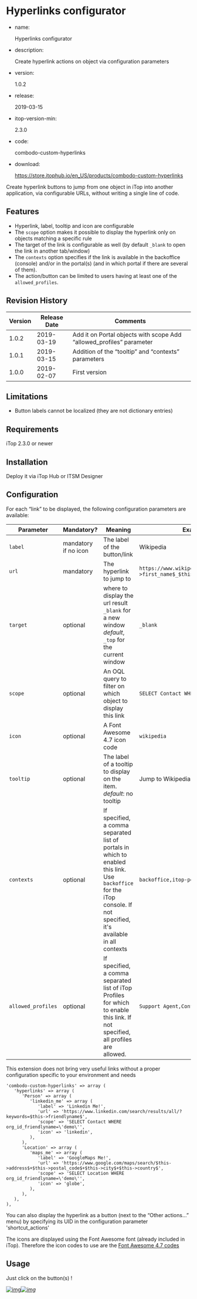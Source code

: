 # Hyperlinks configurator

- name:

  Hyperlinks configurator

- description:

  Create hyperlink actions on object via configuration parameters

- version:

  1.0.2

- release:

  2019-03-15

- itop-version-min:

  2.3.0

- code:

  combodo-custom-hyperlinks

- download:

  https://store.itophub.io/en_US/products/combodo-custom-hyperlinks

Create hyperlink buttons to jump from one object in iTop into another application, via configurable URLs, without writing a single line of code.

## Features

- Hyperlink, label, tooltip and icon are configurable
- The `scope` option makes it possible to display the hyperlink only on objects matching a specific rule
- The target of the link is configurable as well (by default `_blank` to open the link in another tab/window)
- The `contexts` option specifies if the link is available in the backoffice (console) and/or in the portal(s) (and in which portal if there are several of them).
- The action/button can be limited to users having at least one of the `allowed_profiles`.

## Revision History

| Version | Release Date | Comments                                                     |
| ------- | ------------ | ------------------------------------------------------------ |
| 1.0.2   | 2019-03-19   | Add it on Portal objects with scope Add “allowed_profiles” parameter |
| 1.0.1   | 2019-03-15   | Addition of the “tooltip” and “contexts” parameters          |
| 1.0.0   | 2019-02-07   | First version                                                |

## Limitations

- Button labels cannot be localized (they are not dictionary entries)

## Requirements

iTop 2.3.0 or newer

## Installation

Deploy it via iTop Hub or ITSM Designer

## Configuration

For each “link” to be displayed, the following configuration parameters are available:

| Parameter          | Mandatory?           | Meaning                                                      | Example                                                      |
| ------------------ | -------------------- | ------------------------------------------------------------ | ------------------------------------------------------------ |
| `label`            | mandatory if no icon | The label of the button/link                                 | Wikipedia                                                    |
| `url`              | mandatory            | The hyperlink to jump to                                     | `https://www.wikipedia.org/wiki/$this->first_name$_$this->name$` |
| `target`           | optional             | where to display the url result `_blank` for a new window *default*, `_top` for the current window | `_blank`                                                     |
| `scope`            | optional             | An OQL query to filter on which object to display this link  | `SELECT Contact WHERE org_id = 2`                            |
| `icon`             | optional             | A Font Awesome 4.7 icon code                                 | `wikipedia`                                                  |
| `tooltip`          | optional             | The label of a tooltip to display on the item. *default*: no tooltip | Jump to Wikipedia                                            |
| `contexts`         | optional             | If specified, a comma separated list of portals in which to enabled this link. Use `backoffice` for the iTop console. If not specified, it's available in all contexts | `backoffice,itop-portal`                                     |
| `allowed_profiles` | optional             | If specified, a comma separated list of iTop Profiles for which to enable this link. If not specified, all profiles are allowed. | `Support Agent,Configuration Manager`                        |

This extension does not bring very useful links without a proper configuration specific to your environment and needs

```
'combodo-custom-hyperlinks' => array (
   'hyperlinks' => array (
      'Person' => array (
         'linkedin_me' => array (
            'label' => 'Linkedin Me!',
            'url' => 'https://www.linkedin.com/search/results/all/?keywords=$this->friendlyname$',
            'scope' => 'SELECT Contact WHERE org_id_friendlyname=\'demo\'',
            'icon' => 'linkedin',
         ),
      ),
      'Location' => array (
         'maps_me' => array (
            'label' => 'GoogleMaps Me!',
            'url' => 'https://www.google.com/maps/search/$this->address$+$this->postal_code$+$this->city$+$this->country$',
            'scope' => 'SELECT Location WHERE org_id_friendlyname=\'demo\'',
            'icon' => 'globe',
         ),
      ),
   ),
),
```

You can also display the hyperlink as a button (next to the “Other actions…” menu) by specifying its UID in the configuration parameter 'shortcut_actions'

The icons are displayed using the Font Awesome font (already included in iTop). Therefore the icon codes to use are the [Font Awesome 4.7 codes](https://fontawesome.com/v4.7.0/icons/)

## Usage

Just click on the button(s) !

[![img](https://www.itophub.io/wiki/media?w=600&tok=c20509&media=extensions%3Ahyperlinks-configurator-linkedin.png)](https://www.itophub.io/wiki/media-detail?id=extensions%3Acombodo-custom-hyperlinks&media=extensions%3Ahyperlinks-configurator-linkedin.png)*[![img](https://www.itophub.io/wiki/media?w=600&tok=b66b09&media=extensions%3Ahyperlinks-configurator-googlemaps.png)](https://www.itophub.io/wiki/media-detail?id=extensions%3Acombodo-custom-hyperlinks&media=extensions%3Ahyperlinks-configurator-googlemaps.png)*